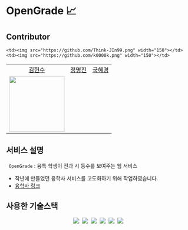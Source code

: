 # OpenGrade 📈



## Contributor

<table align="center">
  <tr align="center">
      <td><a href="https://github.com/rover0811">김현수</a></td>
      <td><a href="https://github.com/Think-JIn99">정명진</a></td>
      <td><a href="https://github.com/k0000k">국혜경</a></td>
  </tr>
  <tr align="center">
      <td><img src="https://github.com/rover0811.png" width="150"></td>

    <td><img src="https://github.com/Think-JIn99.png" width="150"></td>
    <td><img src="https://github.com/k0000k.png" width="150"></td>

  </tr>
</table>

## 서비스 설명
` OpenGrade` : 융특 학생이 전과 시 등수를 보여주는 웹 서비스

- 작년에 만들었던 융학사 서비스를 고도화하기 위해 작업하였습니다.
- [융학사 링크](https://convergencescore.imweb.me/?redirect=no&_gl=1*1flmdw8*_ga*MTcyNzc4MjQwNC4xNjQwNjEwOTU4*_ga_HP37L08LP3*MTY2ODA0NjA2NC43LjEuMTY2ODA0NjA2OS41NS4wLjA.&_ga=2.96404124.1448803029.1668046064-1727782404.1640610958&_gac=1.226739951.1668046064.CjwKCAiAvK2bBhB8EiwAZUbP1GztLzhdr9suUw9NQkRvL-36_1FH4qSiaNdwNqR96DlK-74D-y8K5hoCCK8QAvD_BwE)


## 사용한 기술스택
<p align="center">
<img src="https://img.shields.io/badge/html-blue?style=flat-square&logo=html5&logoColor=white"/></a>&nbsp
<img src="https://img.shields.io/badge/css-red?style=flat-square&logo=css3&logoColor=white"/></a>&nbsp
<img src="https://img.shields.io/badge/Javascript-orange?style=flat-square&logo=JavaScript&logoColor=white"/></a>&nbsp
<img src="https://img.shields.io/badge/React-blue?style=flat-square&logo=React&logoColor=white"/></a>&nbsp
<img src="https://img.shields.io/badge/ReactNative-66C5DF?style=flat-square&logo=React&logoColor=white"/></a>&nbsp
<img src="https://img.shields.io/badge/Python-0B99D6?style=flat-square&logo=Python&logoColor=white"/></a>&nbsp
</p>
